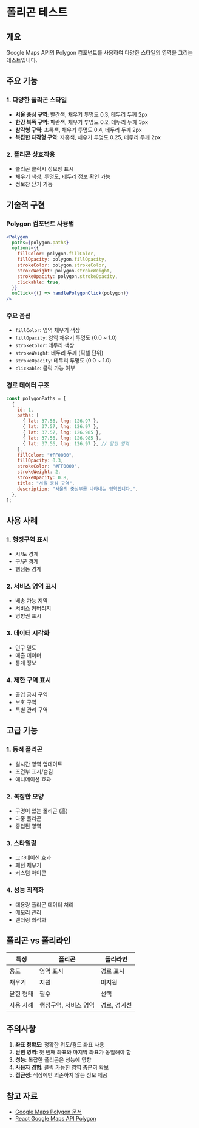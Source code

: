 # 폴리곤 테스트

## 개요

Google Maps API의 Polygon 컴포넌트를 사용하여 다양한 스타일의 영역을 그리는 테스트입니다.

## 주요 기능

### 1. 다양한 폴리곤 스타일

- **서울 중심 구역**: 빨간색, 채우기 투명도 0.3, 테두리 두께 2px
- **한강 북쪽 구역**: 파란색, 채우기 투명도 0.2, 테두리 두께 3px
- **삼각형 구역**: 초록색, 채우기 투명도 0.4, 테두리 두께 2px
- **복잡한 다각형 구역**: 자홍색, 채우기 투명도 0.25, 테두리 두께 2px

### 2. 폴리곤 상호작용

- 폴리곤 클릭시 정보창 표시
- 채우기 색상, 투명도, 테두리 정보 확인 가능
- 정보창 닫기 기능

## 기술적 구현

### Polygon 컴포넌트 사용법

```jsx
<Polygon
  paths={polygon.paths}
  options={{
    fillColor: polygon.fillColor,
    fillOpacity: polygon.fillOpacity,
    strokeColor: polygon.strokeColor,
    strokeWeight: polygon.strokeWeight,
    strokeOpacity: polygon.strokeOpacity,
    clickable: true,
  }}
  onClick={() => handlePolygonClick(polygon)}
/>
```

### 주요 옵션

- `fillColor`: 영역 채우기 색상
- `fillOpacity`: 영역 채우기 투명도 (0.0 ~ 1.0)
- `strokeColor`: 테두리 색상
- `strokeWeight`: 테두리 두께 (픽셀 단위)
- `strokeOpacity`: 테두리 투명도 (0.0 ~ 1.0)
- `clickable`: 클릭 가능 여부

### 경로 데이터 구조

```javascript
const polygonPaths = [
  {
    id: 1,
    paths: [
      { lat: 37.56, lng: 126.97 },
      { lat: 37.57, lng: 126.97 },
      { lat: 37.57, lng: 126.985 },
      { lat: 37.56, lng: 126.985 },
      { lat: 37.56, lng: 126.97 }, // 닫힌 영역
    ],
    fillColor: "#FF0000",
    fillOpacity: 0.3,
    strokeColor: "#FF0000",
    strokeWeight: 2,
    strokeOpacity: 0.8,
    title: "서울 중심 구역",
    description: "서울의 중심부를 나타내는 영역입니다.",
  },
];
```

## 사용 사례

### 1. 행정구역 표시

- 시/도 경계
- 구/군 경계
- 행정동 경계

### 2. 서비스 영역 표시

- 배송 가능 지역
- 서비스 커버리지
- 영향권 표시

### 3. 데이터 시각화

- 인구 밀도
- 매출 데이터
- 통계 정보

### 4. 제한 구역 표시

- 출입 금지 구역
- 보호 구역
- 특별 관리 구역

## 고급 기능

### 1. 동적 폴리곤

- 실시간 영역 업데이트
- 조건부 표시/숨김
- 애니메이션 효과

### 2. 복잡한 모양

- 구멍이 있는 폴리곤 (홀)
- 다중 폴리곤
- 중첩된 영역

### 3. 스타일링

- 그라데이션 효과
- 패턴 채우기
- 커스텀 아이콘

### 4. 성능 최적화

- 대용량 폴리곤 데이터 처리
- 메모리 관리
- 렌더링 최적화

## 폴리곤 vs 폴리라인

| 특징      | 폴리곤                | 폴리라인     |
| --------- | --------------------- | ------------ |
| 용도      | 영역 표시             | 경로 표시    |
| 채우기    | 지원                  | 미지원       |
| 닫힌 형태 | 필수                  | 선택         |
| 사용 사례 | 행정구역, 서비스 영역 | 경로, 경계선 |

## 주의사항

1. **좌표 정확도**: 정확한 위도/경도 좌표 사용
2. **닫힌 영역**: 첫 번째 좌표와 마지막 좌표가 동일해야 함
3. **성능**: 복잡한 폴리곤은 성능에 영향
4. **사용자 경험**: 클릭 가능한 영역 충분히 확보
5. **접근성**: 색상에만 의존하지 않는 정보 제공

## 참고 자료

- [Google Maps Polygon 문서](https://developers.google.com/maps/documentation/javascript/reference/polygon)
- [React Google Maps API Polygon](https://react-google-maps-api-docs.netlify.app/#polygon)
